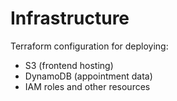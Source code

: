 # Infrastructure

Terraform configuration for deploying:

- S3 (frontend hosting)
- DynamoDB (appointment data)
- IAM roles and other resources
